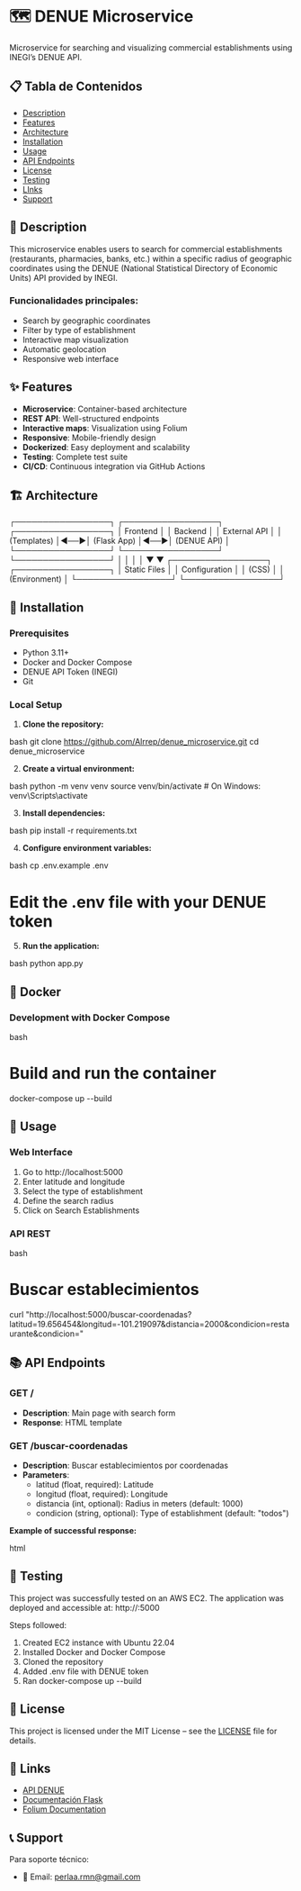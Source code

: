 # 🗺️ DENUE Microservice

Microservice for searching and visualizing commercial establishments using INEGI’s DENUE API.

## 📋 Tabla de Contenidos

- [Description](#description)
- [Features](#features)
- [Architecture](#architecture)
- [Installation](#installation)
- [Usage](#usage)
- [API Endpoints](#api-endpoints)
- [License](#license)
- [Testing](#testing)
- [LInks](#links)
- [Support](#support)

## 📖 Description

This microservice enables users to search for commercial establishments (restaurants, pharmacies, banks, etc.) within a specific radius of geographic coordinates using the DENUE (National Statistical Directory of Economic Units) API provided by INEGI.

### Funcionalidades principales:
- Search by geographic coordinates
- Filter by type of establishment
- Interactive map visualization
- Automatic geolocation
- Responsive web interface

## ✨ Features

- **Microservice**: Container-based architecture
- **REST API**: Well-structured endpoints
- **Interactive maps**: Visualization using Folium
- **Responsive**: Mobile-friendly design
- **Dockerized**:  Easy deployment and scalability
- **Testing**: Complete test suite
- **CI/CD**: Continuous integration via GitHub Actions

## 🏗️ Architecture

┌─────────────────┐    ┌─────────────────┐    ┌─────────────────┐
│   Frontend      │    │   Backend       │    │   External API  │
│   (Templates)   │◄──►│   (Flask App)   │◄──►│   (DENUE API)   │
└─────────────────┘    └─────────────────┘    └─────────────────┘
         │                       │
         │                       │
         ▼                       ▼
┌─────────────────┐    ┌─────────────────┐
│   Static Files  │    │   Configuration │
│   (CSS)         │    │   (Environment) │
└─────────────────┘    └─────────────────┘



## 🚀 Installation

### Prerequisites
- Python 3.11+
- Docker and Docker Compose
- DENUE API Token (INEGI)
- Git 

### Local Setup

1. **Clone the repository:**

bash
git clone https://github.com/Alrrep/denue_microservice.git
cd denue_microservice



2. **Create a virtual environment:**

bash
python -m venv venv
source venv/bin/activate  # On Windows: venv\Scripts\activate



3. **Install dependencies:**

bash
pip install -r requirements.txt



4. **Configure environment variables:**

bash
cp .env.example .env
# Edit the .env file with your DENUE token



5. **Run the application:**

bash
python app.py


## 🐳 Docker

### Development with Docker Compose

bash
# Build and run the container
docker-compose up --build



## 🔧 Usage

### Web Interface

1. Go to http://localhost:5000
2. Enter latitude and longitude
3. Select the type of establishment
4. Define the search radius
5. Click on Search Establishments

### API REST

bash
# Buscar establecimientos
curl "http://localhost:5000/buscar-coordenadas?latitud=19.656454&longitud=-101.219097&distancia=2000&condicion=restaurante&condicion="



## 📚 API Endpoints

### GET /
- **Description**: Main page with search form
- **Response**: HTML template

### GET /buscar-coordenadas
- **Description**: Buscar establecimientos por coordenadas
- **Parameters**:
  - latitud (float, required): Latitude
  - longitud (float, required): Longitude
  - distancia (int, optional): Radius in meters (default: 1000)
  - condicion (string, optional): Type of establishment (default: "todos")

**Example of successful response:**

html
<!-- HTML template with map and results -->


## 🧪 Testing
This project was successfully tested on an AWS EC2.
The application was deployed and accessible at: http://<public-ip>:5000

Steps followed:
1. Created EC2 instance with Ubuntu 22.04
2. Installed Docker and Docker Compose
3. Cloned the repository
4. Added .env file with DENUE token
5. Ran docker-compose up --build

## 📝 License

This project is licensed under the MIT License – see the [LICENSE](LICENSE.txt) file for details.

## 🔗 Links

- [API DENUE](https://www.inegi.org.mx/servicios/api_denue.html)
- [Documentación Flask](https://flask.palletsprojects.com/)
- [Folium Documentation](https://python-visualization.github.io/folium/)

## 📞 Support

Para soporte técnico:
- 📧 Email: perlaa.rmn@gmail.com